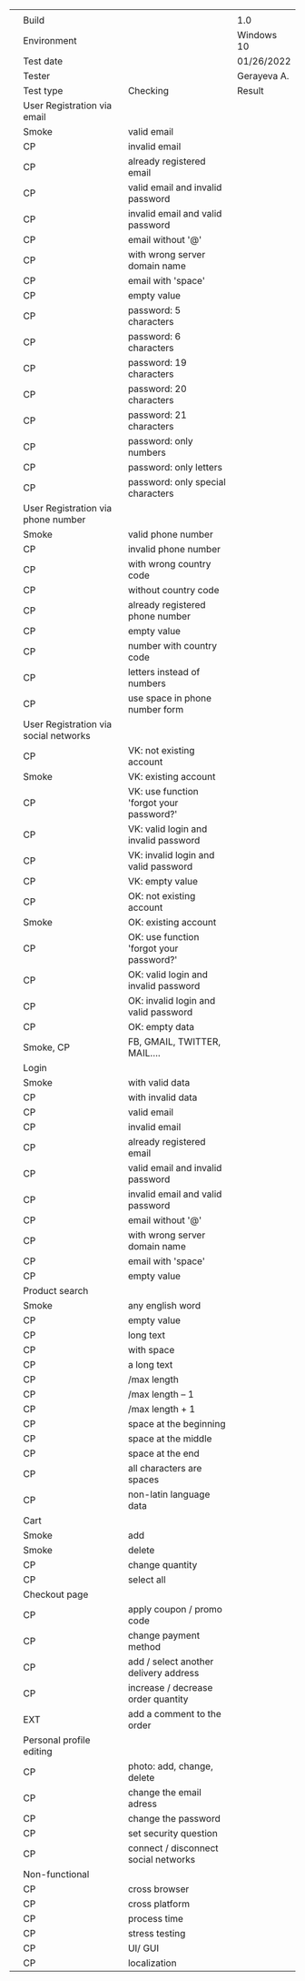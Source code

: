 | | | | |
|-|-|-|-|
| | | | |
| |Build| |1.0|
| |Environment| |Windows 10|
| |Test date| |01/26/2022|
| |Tester| |Gerayeva A.|
| |Test type|Checking|Result|
| |User Registration via email| | |
| |Smoke|valid email| |
| |CP|invalid email| |
| |CP|already registered email| |
| |CP|valid email and invalid password| |
| |CP|invalid email and valid password| |
| |CP|email without '@'| |
| |CP|with wrong server domain name | |
| |CP|email with 'space'| |
| |CP|empty value| |
| |CP|password: 5 characters| |
| |CP|password: 6 characters| |
| |CP|password: 19 characters| |
| |CP|password: 20 characters| |
| |CP|password: 21 characters| |
| |CP|password: only numbers| |
| |CP|password: only letters| |
| |CP|password: only special characters| |
| |User Registration via phone number| | |
| |Smoke|valid phone number| |
| |CP|invalid phone number| |
| |CP|with wrong country code| |
| |CP|without country code| |
| |CP|already registered phone number| |
| |CP|empty value| |
| |CP|number with country code| |
| |CP|letters instead of numbers| |
| |CP|use space in phone number form| |
| |User Registration via social networks| | |
| |CP|VK: not existing account| |
| |Smoke|VK: existing account| |
| |CP|VK: use function 'forgot your password?' | |
| |CP|VK: valid login and invalid password| |
| |CP|VK: invalid login and valid password| |
| |CP|VK: empty value| |
| |CP|OK: not existing account| |
| |Smoke|OK: existing account| |
| |CP|OK: use function 'forgot your password?' | |
| |CP|OK: valid login and invalid password| |
| |CP|OK: invalid login and valid password| |
| |CP|OK: empty data| |
| |Smoke, CP|FB, GMAIL, TWITTER, MAIL….| |
| |Login| | |
| |Smoke|with valid data| |
| |CP|with invalid data| |
| |CP|valid email| |
| |CP|invalid email| |
| |CP|already registered email| |
| |CP|valid email and invalid password| |
| |CP|invalid email and valid password| |
| |CP|email without '@'| |
| |CP|with wrong server domain name | |
| |CP|email with 'space'| |
| |CP|empty value| |
| |Product search| | |
| |Smoke|any english word | |
| |CP|empty value| |
| |CP|long text| |
| |CP|with space| |
| |CP| a long text| |
| |CP|/max length| |
| |CP|/max length – 1| |
| |CP|/max length + 1| |
| |CP|space at the beginning| |
| |CP|space at the middle| |
| |CP|space at the end| |
| |CP|all characters are spaces| |
| |CP|non-latin language data | |
| |Cart| | |
| |Smoke|add | |
| |Smoke|delete| |
| |CP|change quantity| |
| |CP|select all | |
| |Checkout page| | |
| |CP|apply coupon / promo code| |
| |CP|change payment method| |
| |CP|add / select another delivery address| |
| |CP|increase / decrease order quantity| |
| |EXT|add a comment to the order| |
| |Personal profile editing | | |
| |CP|photo: add, change, delete| |
| |CP|change the email adress| |
| |CP|change the password| |
| |CP|set security question| |
| |CP|connect / disconnect social networks| |
| |Non-functional | | |
| |CP|cross browser| |
| |CP|cross platform| |
| |CP|process time| |
| |CP|stress testing| |
| |CP|UI/ GUI| |
| |CP|localization| |
